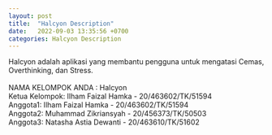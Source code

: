 ```yaml
---
layout: post
title:  "Halcyon Description"
date:   2022-09-03 13:35:56 +0700
categories: Halcyon Description
---
```

Halcyon adalah aplikasi yang membantu pengguna untuk mengatasi Cemas, Overthinking, dan Stress.<br>
<br>
NAMA KELOMPOK ANDA : Halcyon <br>
Ketua Kelompok: Ilham Faizal Hamka - 20/463602/TK/51594 <br>
Anggota1: Ilham Faizal Hamka - 20/463602/TK/51594 <br>
Anggota2: Muhammad Zikriansyah - 20/456373/TK/50503 <br>
Anggota3: Natasha Astia Dewanti - 20/463610/TK/51602<br>